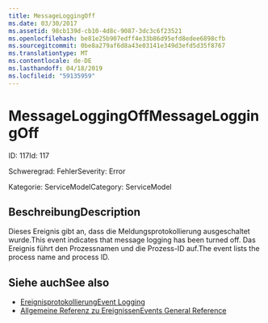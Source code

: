 ```yaml
---
title: MessageLoggingOff
ms.date: 03/30/2017
ms.assetid: 98cb139d-cb10-4d8c-9087-3dc3c6f23521
ms.openlocfilehash: be81e25b907edff4e33b86d95efd8edee6898cfb
ms.sourcegitcommit: 0be8a279af6d8a43e03141e349d3efd5d35f8767
ms.translationtype: MT
ms.contentlocale: de-DE
ms.lasthandoff: 04/18/2019
ms.locfileid: "59135959"
---
```

# <a name="messageloggingoff"></a><span data-ttu-id="24007-102">MessageLoggingOff</span><span class="sxs-lookup"><span data-stu-id="24007-102">MessageLoggingOff</span></span>
<span data-ttu-id="24007-103">ID: 117</span><span class="sxs-lookup"><span data-stu-id="24007-103">Id: 117</span></span>  
  
 <span data-ttu-id="24007-104">Schweregrad: Fehler</span><span class="sxs-lookup"><span data-stu-id="24007-104">Severity: Error</span></span>  
  
 <span data-ttu-id="24007-105">Kategorie: ServiceModel</span><span class="sxs-lookup"><span data-stu-id="24007-105">Category: ServiceModel</span></span>  
  
## <a name="description"></a><span data-ttu-id="24007-106">Beschreibung</span><span class="sxs-lookup"><span data-stu-id="24007-106">Description</span></span>  
 <span data-ttu-id="24007-107">Dieses Ereignis gibt an, dass die Meldungsprotokollierung ausgeschaltet wurde.</span><span class="sxs-lookup"><span data-stu-id="24007-107">This event indicates that message logging has been turned off.</span></span> <span data-ttu-id="24007-108">Das Ereignis führt den Prozessnamen und die Prozess-ID auf.</span><span class="sxs-lookup"><span data-stu-id="24007-108">The event lists the process name and process ID.</span></span>  
  
## <a name="see-also"></a><span data-ttu-id="24007-109">Siehe auch</span><span class="sxs-lookup"><span data-stu-id="24007-109">See also</span></span>

- [<span data-ttu-id="24007-110">Ereignisprotokollierung</span><span class="sxs-lookup"><span data-stu-id="24007-110">Event Logging</span></span>](../../../../../docs/framework/wcf/diagnostics/event-logging/index.md)
- [<span data-ttu-id="24007-111">Allgemeine Referenz zu Ereignissen</span><span class="sxs-lookup"><span data-stu-id="24007-111">Events General Reference</span></span>](../../../../../docs/framework/wcf/diagnostics/event-logging/events-general-reference.md)
